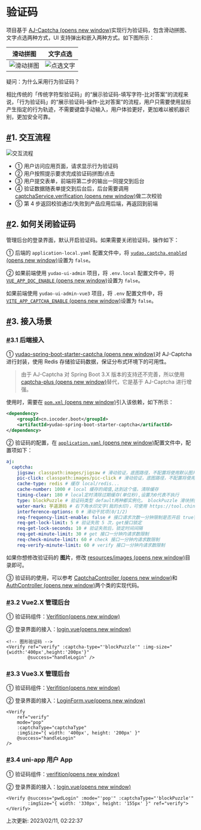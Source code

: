 # 验证码

项目基于 [AJ-Captcha (opens new window)](https://gitee.com/anji-plus/captcha)实现行为验证码，包含滑动拼图、文字点选两种方式，UI 支持弹出和嵌入两种方式。如下图所示：

| 滑动拼图                                                     | 文字点选                                                     |
| ------------------------------------------------------------ | ------------------------------------------------------------ |
| ![滑动拼图](https://doc.iocoder.cn/img/%E9%AA%8C%E8%AF%81%E7%A0%81/%E6%BB%91%E5%8A%A8%E6%8B%BC%E5%9B%BE.gif) | ![点选文字](https://doc.iocoder.cn/img/%E9%AA%8C%E8%AF%81%E7%A0%81/%E7%82%B9%E9%80%89%E6%96%87%E5%AD%97.gif) |

疑问：为什么采用行为验证码？

相比传统的「传统字符型验证码」的“展示验证码-填写字符-比对答案”的流程来说，「行为验证码」的“展示验证码-操作-比对答案”的流程，用户只需要使用鼠标产生指定的行为轨迹，不需要键盘手动输入，用户体验更好，更加难以被机器识别，更加安全可靠。

## [#](https://doc.iocoder.cn/captcha/#_1-交互流程)1. 交互流程

![交互流程](https://doc.iocoder.cn/img/%E9%AA%8C%E8%AF%81%E7%A0%81/shixu.png)

- ① 用户访问应用页面，请求显示行为验证码
- ② 用户按照提示要求完成验证码拼图/点击
- ③ 用户提交表单，前端将第二步的输出一同提交到后台
- ④ 验证数据随表单提交到后台后，后台需要调用 [captchaService.verification (opens new window)](https://gitee.com/anji-plus/captcha/blob/master/core/captcha/src/main/java/com/anji/captcha/service/CaptchaService.java#L39-44)做二次校验
- ⑤ 第 4 步返回校验通过/失败到产品应用后端，再返回到前端

## [#](https://doc.iocoder.cn/captcha/#_2-如何关闭验证码)2. 如何关闭验证码

管理后台的登录界面，默认开启验证码。如果需要关闭验证码，操作如下：

① 后端的 `application-local.yaml` 配置文件中，将 [`yudao.captcha.enabled` (opens new window)](https://github.com/YunaiV/ruoyi-vue-pro/blob/master/yudao-server/src/main/resources/application-local.yaml#L184-L187)设置为 `false`。

② 如果前端使用 `yudao-ui-admin` 项目，将 `.env.local` 配置文件中，将 [`VUE_APP_DOC_ENABLE` (opens new window)](https://github.com/YunaiV/ruoyi-vue-pro/blob/master/yudao-ui-admin/.env.local#L17-L18)设置为 `false`。

如果前端使用 `yudao-ui-admin-vue3` 项目，将 `.env` 配置文件中，将 [`VITE_APP_CAPTCHA_ENABLE` (opens new window)](https://github.com/yudaocode/yudao-ui-admin-vue3/blob/master/.env#L13-L14)设置为 `false`。

## [#](https://doc.iocoder.cn/captcha/#_3-接入场景)3. 接入场景

### [#](https://doc.iocoder.cn/captcha/#_3-1-后端接入)3.1 后端接入

① [yudao-spring-boot-starter-captcha (opens new window)](https://github.com/YunaiV/ruoyi-vue-pro/tree/master/yudao-framework/yudao-spring-boot-starter-captcha)对 AJ-Captcha 进行封装，使用 Redis 存储验证码数据，保证分布式环境下的可用性。

> 由于 AJ-Captcha 对 Spring Boot 3.X 版本的支持还不完善，所以使用 [captcha-plus (opens new window)](https://github.com/xingyuv/captcha-plus)替代，它是基于 AJ-Captcha 进行增强。

使用时，需要在 [`pom.xml` (opens new window)](https://github.com/YunaiV/ruoyi-vue-pro/blob/master/yudao-module-system/yudao-module-system-biz/pom.xml#L104-L107)引入该依赖，如下所示：

```xml
<dependency>
    <groupId>cn.iocoder.boot</groupId>
    <artifactId>yudao-spring-boot-starter-captcha</artifactId>
</dependency>
```

② 验证码的配置，在 [`application.yaml` (opens new window)](https://github.com/YunaiV/ruoyi-vue-pro/blob/master/yudao-server/src/main/resources/application.yaml#L64-L81)配置文件中，配置项如下：

```yaml
aj:
  captcha:
    jigsaw: classpath:images/jigsaw # 滑动验证，底图路径，不配置将使用默认图片；以 classpath: 开头，取 resource 目录下路径
    pic-click: classpath:images/pic-click # 滑动验证，底图路径，不配置将使用默认图片；以 classpath: 开头，取 resource 目录下路径
    cache-type: redis # 缓存 local/redis...
    cache-number: 1000 # local 缓存的阈值,达到这个值，清除缓存
    timing-clear: 180 # local定时清除过期缓存(单位秒),设置为0代表不执行
    type: blockPuzzle # 验证码类型 default两种都实例化。 blockPuzzle 滑块拼图 clickWord 文字点选
    water-mark: 芋道源码 # 右下角水印文字(我的水印)，可使用 https://tool.chinaz.com/tools/unicode.aspx 中文转 Unicode，Linux 可能需要转 unicode
    interference-options: 0 # 滑动干扰项(0/1/2)
    req-frequency-limit-enable: false # 接口请求次数一分钟限制是否开启 true|false
    req-get-lock-limit: 5 # 验证失败 5 次，get接口锁定
    req-get-lock-seconds: 10 # 验证失败后，锁定时间间隔
    req-get-minute-limit: 30 # get 接口一分钟内请求数限制
    req-check-minute-limit: 60 # check 接口一分钟内请求数限制
    req-verify-minute-limit: 60 # verify 接口一分钟内请求数限制
```

如果你想修改验证码的 **图片**，修改 [resources/images (opens new window)](https://github.com/YunaiV/ruoyi-vue-pro/tree/master/yudao-framework/yudao-spring-boot-starter-captcha/src/main/resources/images)目录即可。

③ 验证码的使用，可以参考 [CaptchaController (opens new window)](https://github.com/YunaiV/ruoyi-vue-pro/blob/master/yudao-module-system/yudao-module-system-biz/src/main/java/cn/iocoder/yudao/module/system/controller/admin/captcha/CaptchaController.java)和 [AuthController (opens new window)](https://github.com/YunaiV/ruoyi-vue-pro/blob/master/yudao-module-system/yudao-module-system-biz/src/main/java/cn/iocoder/yudao/module/system/controller/admin/auth/AuthController.java#L61-L67)两个类的实现代码。

### [#](https://doc.iocoder.cn/captcha/#_3-2-vue2-x-管理后台)3.2 Vue2.X 管理后台

① 验证码组件：[Verifition(opens new window)](https://github.com/YunaiV/ruoyi-vue-pro/blob/master/yudao-ui-admin/src/components/Verifition/)

② 登录界面的接入：[login.vue(opens new window)](https://github.com/YunaiV/ruoyi-vue-pro/blob/master/yudao-ui-admin/src/views/login.vue#L91-L93)

```vue
<!-- 图形验证码 -->
<Verify ref="verify" :captcha-type="'blockPuzzle'" :img-size="{width:'400px',height:'200px'}"
        @success="handleLogin" />
```

### [#](https://doc.iocoder.cn/captcha/#_3-3-vue3-x-管理后台)3.3 Vue3.X 管理后台

① 验证码组件：[Verifition(opens new window)](https://github.com/yudaocode/yudao-ui-admin-vue3/blob/master/src/components/Verifition/)

② 登录界面的接入：[LoginForm.vue(opens new window)](https://github.com/yudaocode/yudao-ui-admin-vue3/blob/master/src/views/Login/components/LoginForm.vue#L77-L83)

```vue
<Verify
    ref="verify"
    mode="pop"
    :captchaType="captchaType"
    :imgSize="{ width: '400px', height: '200px' }"
    @success="handleLogin"
/>
```

### [#](https://doc.iocoder.cn/captcha/#_3-4-uni-app-用户-app)3.4 uni-app 用户 App

① 验证码组件：[verifition(opens new window)](https://github.com/YunaiV/ruoyi-vue-pro/blob/master/yudao-ui-admin-uniapp/components/verifition/)

② 登录界面的接入：[login.vue(opens new window)](https://github.com/YunaiV/ruoyi-vue-pro/blob/master/yudao-ui-admin-uniapp/pages/login.vue#L17-L18)

```vue
<Verify @success="pwdLogin" :mode="'pop'" :captchaType="'blockPuzzle'"
        :imgSize="{ width: '330px', height: '155px' }" ref="verify"></Verify>
```

上次更新: 2023/02/11, 02:22:37